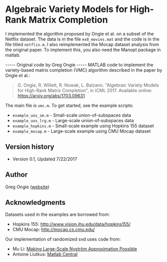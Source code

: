 # Algebraic Variety Models for High-Rank Matrix Completion

I implemented the algorithm proposed by Ongie et al. on a subset of the Netflix dataset. The data is in the file `ex8_movies.mat` and the code is in the file titled `netflix.m`. I also reimplemented the Mocap dataset analysis from the original paper. To implement this, you also need the Manopt package in matlab. 

----- Original code by Greg Ongie -----
MATLAB code to implement the variety-based matrix completion (VMC) algorithm described in the paper by Ongie et al.:

> G. Ongie, R. Willett, R. Nowak, L. Balzano.
> "Algebraic Variety Models for High-Rank Matrix Completion", in ICML 2017.
> Available online: https://arxiv.org/abs/1703.09631

The main file is `vmc.m`. To get started, see the example scripts:
* `example_uos_sm.m` - Small-scale union-of-subspaces data
* `example_uos_lrg.m` - Large-scale union-of-subspaces data
* `example_hopkins.m` - Small-scale example using Hopkins 155 dataset
* `example_mocap.m`  - Large-scale example using CMU Mocap dataset 

## Version history
* Version 0.1, Updated 7/22/2017

## Author
Greg Ongie ([website](https://gregongie.github.io)) 

## Acknowledgments
Datasets used in the examples are borrowed from:
* Hopkins 155: http://www.vision.jhu.edu/data/hopkins155/
* CMU Mocap: http://mocap.cs.cmu.edu/

Our implementation of randomized svd uses code from:
* Mu Li: [Making Large-Scale Nyström Approximation Possible](https://github.com/mli/nystrom)
* Antoine Liutkus: [Matlab Central](https://www.mathworks.com/matlabcentral/fileexchange/47835-randomized-singular-value-decomposition)


